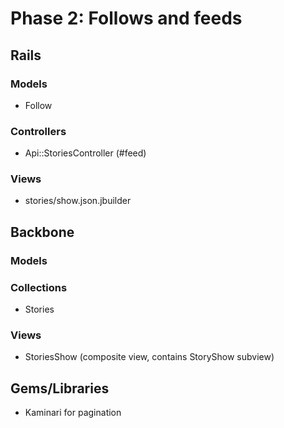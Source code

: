 # Phase 2: Follows and feeds

## Rails
### Models
* Follow

### Controllers
* Api::StoriesController (#feed)

### Views
* stories/show.json.jbuilder

## Backbone
### Models

### Collections
* Stories

### Views
* StoriesShow (composite view, contains StoryShow subview)

## Gems/Libraries
* Kaminari for pagination
